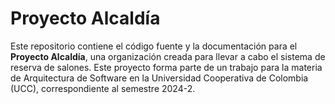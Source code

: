 # Proyecto Alcaldía

Este repositorio contiene el código fuente y la documentación para el **Proyecto Alcaldía**, una organización creada para llevar a cabo el sistema de reserva de salones. Este proyecto forma parte de un trabajo para la materia de Arquitectura de Software en la Universidad Cooperativa de Colombia (UCC), correspondiente al semestre 2024-2.

